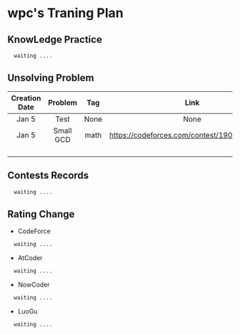 # wpc's Traning Plan
## KnowLedge Practice
```latex
  waiting ....
```
## Unsolving Problem
| Creation Date|   Problem    |      Tag     |    Link      |   Difficulty |   Status     |
| :----------: | :----------: | :----------: | :----------: | :----------: | :----------: |
| Jan 5 | Test         | None         | None            |   0       |    *Accepted* |         |      
|       Jan 5        |        Small GCD      |      math      |        https://codeforces.com/contest/1900/problem/D       |       cf2000      |      *Unaccepted*         |
|              |              |              |               |             |              |
|              |              |              |               |             |              |
|              |              |              |               |             |              |
|              |              |              |               |             |              |

## Contests Records
```latex
  waiting ....
```
## Rating Change
- CodeForce
```latex
  waiting ....
```
- AtCoder
```latex
  waiting ....
```
- NowCoder
```latex
  waiting ....
```
- LuoGu
```latex
  waiting ....
```
